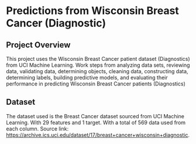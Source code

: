 # Predictions from Wisconsin Breast Cancer (Diagnostic)

## Project Overview
This project uses the Wisconsin Breast Cancer patient dataset (Diagnostics) from UCI Machine Learning.
Work steps from analyzing data sets, reviewing data, validating data, determining objects, cleaning data, constructing data, determining labels, building predictive models, and evaluating their performance in predicting Wisconsin Breast Cancer patients (Diagnostics)

## Dataset
The dataset used is the Breast Cancer dataset sourced from UCI Machine Learning. With 29 features and 1 target. With a total of 569 data used from each column.  Source link: https://archive.ics.uci.edu/dataset/17/breast+cancer+wisconsin+diagnostic.
